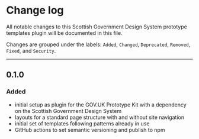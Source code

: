 # Change log

All notable changes to this Scottish Government Design System prototype templates plugin will be documented in this file.

Changes are grouped under the labels: `Added`, `Changed`, `Deprecated`, 
`Removed`, `Fixed`, and `Security`.

---
## 0.1.0
### Added
- initial setup as plugin for the GOV.UK Prototype Kit with a dependency on the Scottish Government Design System
- layouts for a standard page structure with and without site navigation
- initial set of templates following patterns already in use
- GitHub actions to set semantic versioning and publish to npm